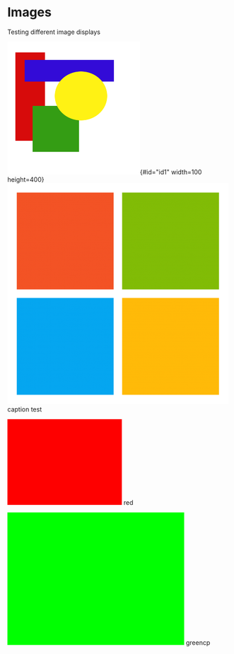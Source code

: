 # Images

Testing different image displays

![Image 1](img/simple.png){#id="id1" width=100 height=400}  ![Logo](img/mslogo.png)
caption test


![red](img/red.jpg)
red


![green](img/green.jpg)
greencp 
 
